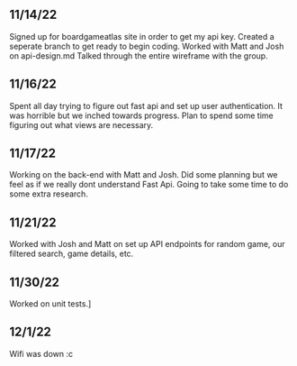## 11/14/22

Signed up for boardgameatlas site in order to get my api key.
Created a seperate branch to get ready to begin coding.
Worked with Matt and Josh on api-design.md
Talked through the entire wireframe with the group.

## 11/16/22

Spent all day trying to figure out fast api and set up
user authentication. It was horrible but we inched towards progress. Plan to spend some time figuring out what
views are necessary.

## 11/17/22

Working on the back-end with Matt and Josh. Did some planning but we feel as if we really dont understand Fast Api. Going to take some
time to do some extra research.

## 11/21/22

Worked with Josh and Matt on set up API endpoints for random game, our filtered search, game details, etc.

## 11/30/22
Worked on unit tests.]

## 12/1/22
Wifi was down :c
